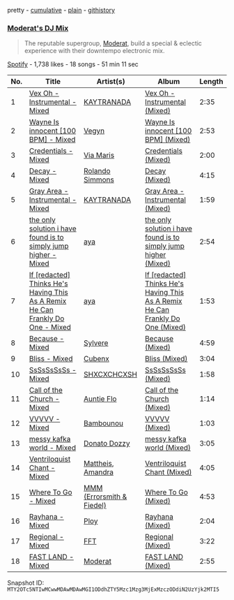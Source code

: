 pretty - [cumulative](/playlists/cumulative/37i9dQZF1DXadsh44pB8cc.md) - [plain](/playlists/plain/37i9dQZF1DXadsh44pB8cc) - [githistory](https://github.githistory.xyz/mackorone/spotify-playlist-archive/blob/main/playlists/plain/37i9dQZF1DXadsh44pB8cc)

### [Moderat's DJ Mix](https://open.spotify.com/playlist/37i9dQZF1DXadsh44pB8cc)

> The reputable supergroup, <a href="spotify:artist:2exkZbmNqMKnT8LRWuxWgy">Moderat</a>, build a special & eclectic experience with their downtempo electronic mix.

[Spotify](https://open.spotify.com/user/spotify) - 1,738 likes - 18 songs - 51 min 11 sec

| No. | Title | Artist(s) | Album | Length |
|---|---|---|---|---|
| 1 | [Vex Oh \- Instrumental \- Mixed](https://open.spotify.com/track/1tf9QGot9yJ14j7eK0ZeTX) | [KAYTRANADA](https://open.spotify.com/artist/6qgnBH6iDM91ipVXv28OMu) | [Vex Oh \- Instrumental \(Mixed\)](https://open.spotify.com/album/3q6vWvayb0NxiJ2azJbmSP) | 2:35 |
| 2 | [Wayne Is innocent \[100 BPM\] \- Mixed](https://open.spotify.com/track/7e27lSdoIb6UcLYAQNB6cX) | [Vegyn](https://open.spotify.com/artist/5iUnvXddCpOrbWKm7QMr6o) | [Wayne Is innocent \[100 BPM\] \(Mixed\)](https://open.spotify.com/album/4GWPZJXmhXjkQEWjwuCOT0) | 2:53 |
| 3 | [Credentials \- Mixed](https://open.spotify.com/track/78L7NMaeLgWnbyktN2JRpw) | [Via Maris](https://open.spotify.com/artist/186kP8WsUfhUDM6ZqKhY2R) | [Credentials \(Mixed\)](https://open.spotify.com/album/3Lr4UmOyLJJ69ODdoPjXQw) | 2:00 |
| 4 | [Decay \- Mixed](https://open.spotify.com/track/4h3C6vHQRtihmnCBzIoAKy) | [Rolando Simmons](https://open.spotify.com/artist/5XSQ5dF4nF19W9HT2kIx2P) | [Decay \(Mixed\)](https://open.spotify.com/album/3cfcUWzW631QPh5wVaPcYt) | 4:15 |
| 5 | [Gray Area \- Instrumental \- Mixed](https://open.spotify.com/track/5b9N4y3WS1scKABc5sdurM) | [KAYTRANADA](https://open.spotify.com/artist/6qgnBH6iDM91ipVXv28OMu) | [Gray Area \- Instrumental \(Mixed\)](https://open.spotify.com/album/2x1dpNOAh4FvdggU6afvtO) | 1:59 |
| 6 | [the only solution i have found is to simply jump higher \- Mixed](https://open.spotify.com/track/5M5LQhw3RfKMah7BK3J2oV) | [aya](https://open.spotify.com/artist/1KJKcFKAAf2pvKVjQteEyU) | [the only solution i have found is to simply jump higher \(Mixed\)](https://open.spotify.com/album/54tklX3XdbciLOE25Jsg8R) | 2:54 |
| 7 | [If \[redacted\] Thinks He's Having This As A Remix He Can Frankly Do One \- Mixed](https://open.spotify.com/track/5Dn5noEyoiXLnLV8srgtiF) | [aya](https://open.spotify.com/artist/1KJKcFKAAf2pvKVjQteEyU) | [If \[redacted\] Thinks He's Having This As A Remix He Can Frankly Do One \(Mixed\)](https://open.spotify.com/album/5xqPOnDSy9JgADxpYeAA1v) | 1:53 |
| 8 | [Because \- Mixed](https://open.spotify.com/track/41tcTktzOPHpJwoxjPxy9v) | [Sylvere](https://open.spotify.com/artist/6Uaezuj0rByRvQHRujnBcp) | [Because \(Mixed\)](https://open.spotify.com/album/0ji73BHsnOiF7Ob6lNdjDG) | 4:59 |
| 9 | [Bliss \- Mixed](https://open.spotify.com/track/3uBAijoS8DhmjPDdK1Ohmg) | [Cubenx](https://open.spotify.com/artist/2cM8XByqx6gZlUUhcQrfps) | [Bliss \(Mixed\)](https://open.spotify.com/album/7MHsR6PIASkZ0z8IniDzqg) | 3:04 |
| 10 | [SsSsSsSsSs \- Mixed](https://open.spotify.com/track/1El9YmoX1YRf49gpeTZAPo) | [SHXCXCHCXSH](https://open.spotify.com/artist/6s1SjCXRjeNAa3aRNiYROK) | [SsSsSsSsSs \(Mixed\)](https://open.spotify.com/album/6wUeuqSBaN6TsFrEegAKIl) | 1:58 |
| 11 | [Call of the Church \- Mixed](https://open.spotify.com/track/6dXZR6jD7NQGngXOC4ciVK) | [Auntie Flo](https://open.spotify.com/artist/6XYOjW5wxf5V9hwAR58o4d) | [Call of the Church \(Mixed\)](https://open.spotify.com/album/2Z0He8RTyEqVjpHWj4kNIN) | 1:14 |
| 12 | [VVVVV \- Mixed](https://open.spotify.com/track/5ukCVc1f5nmn8AUjFrH7CL) | [Bambounou](https://open.spotify.com/artist/48P6su5lHrVCZtJVXMjJnX) | [VVVVV \(Mixed\)](https://open.spotify.com/album/6BdSDMaAi6SDnmGzNsnvjp) | 1:03 |
| 13 | [messy kafka world \- Mixed](https://open.spotify.com/track/6A6W4oCwFITdvPp5oEZMeZ) | [Donato Dozzy](https://open.spotify.com/artist/2LmP2eHIAmprDBQfi4jiBC) | [messy kafka world \(Mixed\)](https://open.spotify.com/album/3WhMsT25AygsPNK5KwpukN) | 3:05 |
| 14 | [Ventriloquist Chant \- Mixed](https://open.spotify.com/track/3saSQ1aDjo0RE9JHahXz0P) | [Mattheis](https://open.spotify.com/artist/0LtO8dObPBIddqtb2rKgPj), [Amandra](https://open.spotify.com/artist/0rQNrF6amURGSFkECQhpfv) | [Ventriloquist Chant \(Mixed\)](https://open.spotify.com/album/0WLO2X5vz3TkHfHRqHOgIq) | 4:05 |
| 15 | [Where To Go \- Mixed](https://open.spotify.com/track/0gBEKGbDGqSEp4ywckhIMI) | [MMM \(Errorsmith & Fiedel\)](https://open.spotify.com/artist/0vOdhUEjmrG3rAlJ3S96mf) | [Where To Go \(Mixed\)](https://open.spotify.com/album/22d36hAkgPtktGRgAIBWXR) | 4:53 |
| 16 | [Rayhana \- Mixed](https://open.spotify.com/track/1joujWdzQXBoyRFyS6Y4n4) | [Ploy](https://open.spotify.com/artist/3mYbIK47UNTYkexhqoJOBN) | [Rayhana \(Mixed\)](https://open.spotify.com/album/0qG77QtRG95DpaP95vgSR1) | 2:04 |
| 17 | [Regional \- Mixed](https://open.spotify.com/track/1GScPU9oHC4wMgQsYogJ4C) | [FFT](https://open.spotify.com/artist/4a3VAtqVMgurek8wZP5Nm6) | [Regional \(Mixed\)](https://open.spotify.com/album/2xp0t5xjYFNR2KG4tAs3mo) | 3:22 |
| 18 | [FAST LAND \- Mixed](https://open.spotify.com/track/2yYnFlm665kl3BY6uBcJ7y) | [Moderat](https://open.spotify.com/artist/2exkZbmNqMKnT8LRWuxWgy) | [FAST LAND \(Mixed\)](https://open.spotify.com/album/6HtuyaPKHdzXFfj7veCXVB) | 2:55 |

Snapshot ID: `MTY2OTc5NTIwMCwwMDAwMDAwMGI1ODdhZTY5Mzc1Mzg3MjExMzczODdiN2UzYjk2MTI5`
